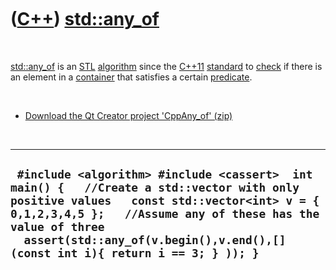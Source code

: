
 

 

 

 

 

([C++](Cpp.md)) [std::any\_of](CppStdAny_of.md)
==============================================

 

[std::any\_of](CppStdAny_of.md) is an [STL](CppStl.md)
[algorithm](CppAlgorithm.md) since the [C++11](Cpp11.md)
[standard](CppStandard.md) to [check](CppCheck.md) if there is an
element in a [container](CppContainer.md) that satisfies a certain
[predicate](CppPredicate.md).

 

-   [Download the Qt Creator project 'CppAny\_of' (zip)](CppAny_of.zip)

 

  -----------------------------------------------------------------------------------------------------------------------------------------------------------------------------------------------------------------------------------------------------------------------------------------
  ` #include <algorithm> #include <cassert>  int main() {   //Create a std::vector with only positive values   const std::vector<int> v = { 0,1,2,3,4,5 };   //Assume any of these has the value of three   assert(std::any_of(v.begin(),v.end(),[](const int i){ return i == 3; } )); }`
  -----------------------------------------------------------------------------------------------------------------------------------------------------------------------------------------------------------------------------------------------------------------------------------------

 

 

 

 

 

 


